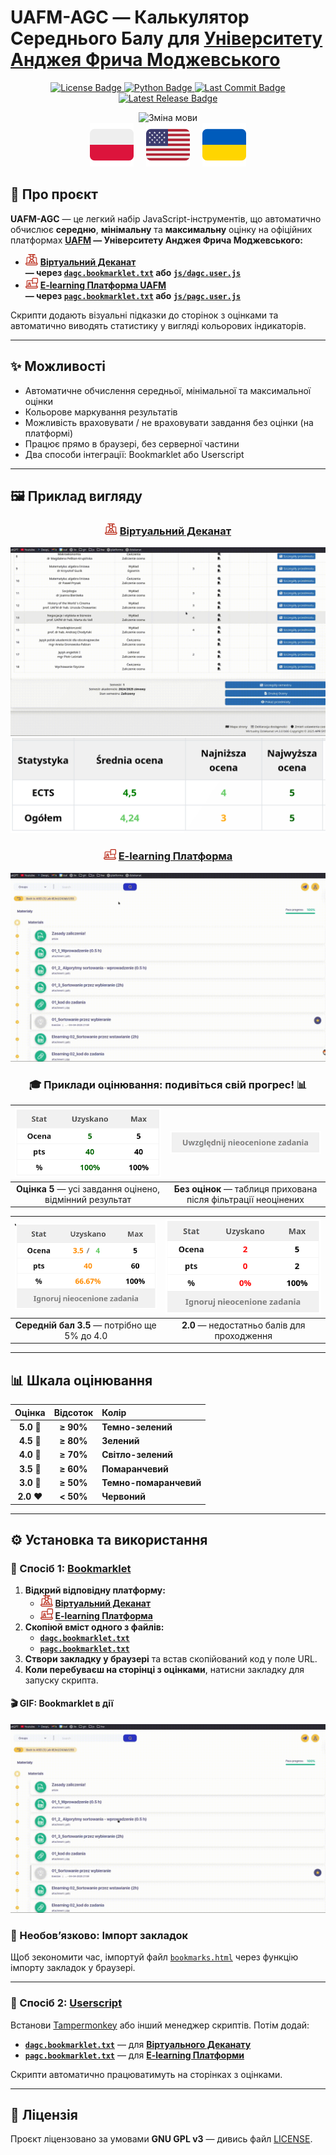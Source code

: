 # **UAFM-AGC** — **Калькулятор Середнього Балу для [Університету Анджея Фрича Моджевського](https://uafm.edu.pl/)**

<p align="center">
  <a href="https://github.com/Anghkooey/uafm_agc/blob/main/LICENSE">
    <img src="https://img.shields.io/github/license/Anghkooey/uafm_agc?style=for-the-badge" alt="License Badge">
  </a>
  <a href="https://www.python.org/">
    <img src="https://img.shields.io/badge/Python-3776AB?style=for-the-badge&logo=python&logoColor=white" alt="Python Badge">
  </a>
  <a href="https://github.com/Anghkooey/uafm_agc/commits/main">
    <img src="https://img.shields.io/github/last-commit/Anghkooey/uafm_agc?style=for-the-badge" alt="Last Commit Badge">
  </a>
  <a href="https://github.com/Anghkooey/uafm_agc/releases">
    <img src="https://img.shields.io/github/release/Anghkooey/uafm_agc?style=for-the-badge" alt="Latest Release Badge">
  </a>
</p>

<p align="center">
<img src="https://img.shields.io/badge/🌏%20Оберіть%20мову%2C%20натиснувши%20на%20прапор-darkblue?style=for-the-badge" alt="Зміна мови"><br>
  <a href="pl.md"><img src="../assets/flags/pl_icon.svg" width="70" alt="Polski"></a>
  &nbsp;&nbsp;&nbsp;
  <a href="../README.md"><img src="../assets/flags/en_icon.svg" width="70" alt="English"></a>
  &nbsp;&nbsp;&nbsp;
  <a href="ua.md"><img src="../assets/flags/ua_icon.svg" width="70" alt="Українська"></a>
</p>

## 📌 **Про проєкт**

**UAFM-AGC** — це легкий набір JavaScript-інструментів, що автоматично обчислює **середню**, **мінімальну** та **максимальну** оцінку на офіційних платформах **[UAFM](https://uafm.edu.pl/) — Університету Анджея Фрича Моджевського:**

- <img src="../assets/uafm_icons/dziekanat.svg" width="20" alt="Віртуальний Деканат"> [**Віртуальний Деканат**](https://dziekanat.uafm.edu.pl)  
  **— через [**`dagc.bookmarklet.txt`**](../dagc.bookmarklet.txt) або [`js/dagc.user.js`](../js/dagc.user.js)**
- <img src="../assets/uafm_icons/platforma.svg" width="20" alt="E-learning Платформа"> [**E-learning Платформа UAFM**](https://platforma.uafm.edu.pl)  
  **— через [**`pagc.bookmarklet.txt`**](../pagc.bookmarklet.txt) або [`js/pagc.user.js`](../js/pagc.user.js)**

Скрипти додають візуальні підказки до сторінок з оцінками та автоматично виводять статистику у вигляді кольорових індикаторів.

---

## ✨ Можливості

- Автоматичне обчислення середньої, мінімальної та максимальної оцінки
- Кольорове маркування результатів
- Можливість враховувати / не враховувати завдання без оцінки (на платформі)
- Працює прямо в браузері, без серверної частини
- Два способи інтеграції: Bookmarklet або Userscript

---

## 🖼️ Приклад вигляду

<div align="center">

### <img src="../assets/uafm_icons/dziekanat.svg" width="20" alt="Віртуальний Деканат"> [**Віртуальний Деканат**](https://dziekanat.uafm.edu.pl)

![Віртуальний Деканат gif](../assets/gifs/dagc.gif)  
![Віртуальний Деканат png](../assets/script_preview/dziekanat.png)

### <img src="../assets/uafm_icons/platforma.svg" width="20" alt="Платформа"> [**E-learning Платформа**](https://platforma.uafm.edu.pl)

![Platforma E-learningowa](../assets/gifs/pagc.gif)

### 🎓 **Приклади оцінювання: подивіться свій прогрес!** 📊

| ![Оцінка 5](../assets/script_preview/platfotma/ocena_5.png) | ![Без оцінених завдань](../assets/script_preview/platfotma/ignore_0.png) |
| :------------------------------------------------------: | :-------------------------------------------------------------------: |
| **Оцінка 5** — усі завдання оцінено, відмінний результат | **Без оцінок** — таблиця прихована після фільтрації неоцінених        |

| ![Оцінка 3.5](../assets/script_preview/platfotma/ocena_3.5-4.png) | ![Оцінка 2](../assets/script_preview/platfotma/ocena_2.png) |
| :------------------------------------------------------------: | :------------------------------------------------------: |
| **Середній бал 3.5** — потрібно ще 5% до 4.0                  | **2.0** — недостатньо балів для проходження              |

</div>

---

## 📊 Шкала оцінювання

<div align="center">

| **Оцінка** | **Відсоток** | **Колір**              |
| :--------: | :----------: | :--------------------- |
| **5.0** 🍏 |  **≥ 90%**   | **Темно-зелений**      |
| **4.5** 💚 |  **≥ 80%**   | **Зелений**            |
| **4.0** 💚 |  **≥ 70%**   | **Світло-зелений**     |
| **3.5** 🧡 |  **≥ 60%**   | **Помаранчевий**       |
| **3.0** 🧡 |  **≥ 50%**   | **Темно-помаранчевий** |
| **2.0** ❤️ |  **< 50%**   | **Червоний**           |

</div>

---

## ⚙️ Установка та використання

### 📌 Спосіб 1: [Bookmarklet](https://uk.wikipedia.org/wiki/%D0%91%D1%83%D0%BA%D0%BC%D0%B0%D1%80%D0%BA%D0%BB%D0%B5%D1%82)

1. **Відкрий відповідну платформу:**
   - <img src="../assets/uafm_icons/dziekanat.svg" width="20"> [**Віртуальний Деканат**](https://dziekanat.uafm.edu.pl)
   - <img src="../assets/uafm_icons/platforma.svg" width="20"> [**E-learning Платформа**](https://platforma.uafm.edu.pl)
2. **Скопіюй вміст одного з файлів:**
   - [**`dagc.bookmarklet.txt`**](../txt/dagc.bookmarklet.txt)
   - [**`pagc.bookmarklet.txt`**](../txt/pagc.bookmarklet.txt)
3. **Створи закладку у браузері** та встав скопійований код у поле URL.
4. **Коли перебуваєш на сторінці з оцінками**, натисни закладку для запуску скрипта.

#### 🎬 GIF: Bookmarklet в дії

![bookmarklet](../assets/gifs/bookmarklet.gif)

### 📁 Необов’язково: Імпорт закладок

Щоб зекономити час, імпортуй файл [`bookmarks.html`](../bookmarks.html) через функцію імпорту закладок у браузері.

---

### 🧩 Спосіб 2: [Userscript](https://uk.wikipedia.org/wiki/%D0%92%D1%96%D0%BA%D1%96%D0%BF%D0%B5%D0%B4%D1%96%D1%8F:%D0%9A%D0%BE%D1%80%D0%B8%D1%81%D1%82%D1%83%D0%B2%D0%B0%D1%86%D1%8C%D0%BA%D1%96_%D1%81%D0%BA%D1%80%D0%B8%D0%BF%D1%82%D0%B8)

Встанови [Tampermonkey](https://www.tampermonkey.net/) або інший менеджер скриптів. Потім додай:

- [**`dagc.bookmarklet.txt`**](../js/dagc.user.js) — для [**Віртуального Деканату**](https://dziekanat.uafm.edu.pl)
- [**`pagc.bookmarklet.txt`**](../js/pagc.user.js) — для [**E-learning Платформи**](https://platforma.uafm.edu.pl)

Скрипти автоматично працюватимуть на сторінках з оцінками.

---

## 📝 Ліцензія

Проєкт ліцензовано за умовами **GNU GPL v3** — дивись файл [LICENSE](../LICENSE).
